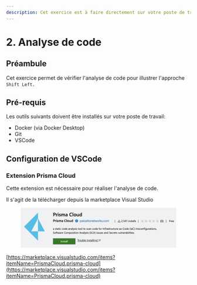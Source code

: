 ```yaml
---
description: Cet exercice est à faire directement sur votre poste de travail
---
```


# 2. Analyse de code

## Préambule

Cet exercice permet de vérifier l'analyse de code pour illustrer l'approche `Shift Left.`

## Pré-requis

Les outils suivants doivent être installés sur votre poste de travail:

* Docker (via Docker Desktop)
* Git
* VSCode

## Configuration de VSCode

### Extension Prisma Cloud

Cette extension est nécessaire pour réaliser l'analyse de code.

Il s'agit de la télécharger depuis la marketplace Visual Studio

<figure><img src="../.gitbook/assets/image (22).png" alt=""><figcaption></figcaption></figure>

[https://marketplace.visualstudio.com/items?itemName=PrismaCloud.prisma-cloud](https://marketplace.visualstudio.com/items?itemName=PrismaCloud.prisma-cloud)

